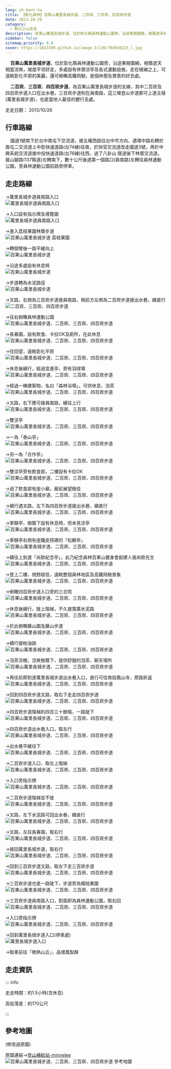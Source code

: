 ```yaml
---
lang: zh-Hant-tw
title: 【彰化員林】百果山萬里長城步道、二百崁、三百崁、四百崁步道
date: 2013-10-29
category: 
  - 彰化上山走走
description: 百果山萬里長城步道，位於彰化縣員林運動公園旁，沿途果樹圍繞，樹蔭遮天相當涼爽，坡度平坦好走，多處設有休憩涼亭及各式運動設施，走在稜線之上，可遠眺彰化平原的美麗，還可俯瞰高鐵飛馳，是個休憩及賞景的好去處。二百崁、三百崁、四百崁步道，為百果山萬里長城步道的支線，其中二百崁、四百崁及三百崁步道都可上達主稜(萬里長城步道)。
sidebar: false
sitemap.priority: 0.8
cover: https://1013399.github.io/image-3/136/703030223_l.jpg
---
```


    **百果山萬里長城步道**，位於彰化縣員林運動公園旁，沿途果樹圍繞，樹蔭遮天相當涼爽，坡度平坦好走，多處設有休憩涼亭及各式運動設施，走在稜線之上，可遠眺彰化平原的美麗，還可俯瞰高鐵飛馳，是個休憩及賞景的好去處。  

    **二百崁**、**三百崁**、**四百崁步道**，為百果山萬里長城步道的支線，其中二百崁及四百崁步道入口在出水巷，三百崁步道則在員南路，這三條登山步道都可上達主稜(萬里長城步道)，也是當地人最佳的健行去處。

<!-- more -->

走走日期： 2013/10/26

## 行車路線
    國道1號南下於台中南屯下交流道，接五權西路往台中市方向，遇環中路右轉於南屯二交流道上中彰快速道路(台74線)往南，於快官交流道改走國道3號，再於中興系統交流道接中投快速道路(台76線)往西，過了八卦山 隧道後下林厝交流道，接山腳路(137縣道)左轉南下，數十公尺後遇第一個路口(員南路)左轉往員林運動公園，至員林運動公園前路旁停車。

## 走走路線 
→萬里長城步道員南路入口  
![萬里長城步道員南路入口](https://1013399.github.io/image-3/136/702915129_l.jpg)

→入口設有指示牌及導覽圖  
![萬里長城步道員南路入口](https://1013399.github.io/image-3/136/702923590_l.jpg)

→進入荔枝果園林蔭步道  
![百果山萬里長城步道 荔枝果園](https://1013399.github.io/image-3/136/702932293_l.jpg)

→轉個彎後一路平緩向上  
![百果山萬里長城步道](https://1013399.github.io/image-3/136/702934828_l.jpg)

→沿途多處設有休息椅  
![百果山萬里長城步道](https://1013399.github.io/image-3/136/702937635_l.jpg)

→步道轉為水泥路徑  
![百果山萬里長城步道](https://1013399.github.io/image-3/136/702942137_l.jpg)

→叉路，右側為三百崁步道接員南路，稍前方左側為二百崁步道接出水巷，續直行  
![二百崁、三百崁、四百崁步道](https://1013399.github.io/image-3/136/702944888_l.jpg)

→往右俯瞰員林運動公園  
![百果山萬里長城步道、二百崁、三百崁、四百崁步道](https://1013399.github.io/image-3/136/702948719_l.jpg)

→長春園，設有飲食、卡拉OK及廁所，在此休息  
![百果山萬里長城步道、二百崁、三百崁、四百崁步道](https://1013399.github.io/image-3/136/702960194_l.jpg)

→往回望，遠眺彰化平原  
![百果山萬里長城步道、二百崁、三百崁、四百崁步道](https://1013399.github.io/image-3/136/702963473_l.jpg)

→休息後續行，經過宜進亭，旁有羽球場  
![百果山萬里長城步道、二百崁、三百崁、四百崁步道](https://1013399.github.io/image-3/136/702966280_l.jpg)

→經過一棟建築物，名曰「森林浴場」，可供休息、泡茶  
![百果山萬里長城步道、二百崁、三百崁、四百崁步道](https://1013399.github.io/image-3/136/702969287_l.jpg)

→叉路，右下應可接員南路，續往上行  
![百果山萬里長城步道、二百崁、三百崁、四百崁步道](https://1013399.github.io/image-3/136/702975749_l.jpg)

→雙涼亭  
![百果山萬里長城步道、二百崁、三百崁、四百崁步道](https://1013399.github.io/image-3/136/702983463_l.jpg)

→一為「泰山亭」  
![百果山萬里長城步道、二百崁、三百崁、四百崁步道](https://1013399.github.io/image-3/136/702987366_l.jpg)

→另一為「合作亭」  
![百果山萬里長城步道、二百崁、三百崁、四百崁步道](https://1013399.github.io/image-3/136/702997801_l.jpg)

→雙涼亭旁有飲食部，二樓設有卡拉OK  
![百果山萬里長城步道、二百崁、三百崁、四百崁步道](https://1013399.github.io/image-3/136/703005835_l.jpg)

→過了飲食部有座小廟，廟前展望極佳  
![百果山萬里長城步道、二百崁、三百崁、四百崁步道](https://1013399.github.io/image-3/136/703009763_l.jpg)

→續行遇叉路，左下為四百崁步道接出水巷，續直行  
![百果山萬里長城步道、二百崁、三百崁、四百崁步道](https://1013399.github.io/image-3/136/703011673_l.jpg)

→寧靜亭，樹蔭下設有休息椅，但未見涼亭  
![百果山萬里長城步道、二百崁、三百崁、四百崁步道](https://1013399.github.io/image-3/136/703016244_l.jpg)

→寧靜亭右側有座鐵皮搭建的「松鶴亭」  
![百果山萬里長城步道、二百崁、三百崁、四百崁步道](https://1013399.github.io/image-3/136/703022677_l.jpg)

→續往上到達「尚欽紀念亭」，此乃紀念員林百果山健身會創建人張尚欽先生  
![百果山萬里長城步道、二百崁、三百崁、四百崁步道](https://1013399.github.io/image-3/136/703025731_l.jpg)

→登上二樓，視野超佳，遠眺整個員林地區及高鐵飛馳景象  
![百果山萬里長城步道、二百崁、三百崁、四百崁步道](https://1013399.github.io/image-3/136/703030223_l.jpg)

→俯瞰四百崁步道入口旁的三合院  
![百果山萬里長城步道、二百崁、三百崁、四百崁步道](https://1013399.github.io/image-3/136/703032915_l.jpg)

→休息後續行，陡上階梯，不久接寬廣水泥路  
![百果山萬里長城步道、二百崁、三百崁、四百崁步道](https://1013399.github.io/image-3/136/703038646_l.jpg)

→於此俯瞰藤山園及藤山步道  
![百果山萬里長城步道、二百崁、三百崁、四百崁步道](https://1013399.github.io/image-3/136/703042788_l.jpg)

→續行接柏油路  
![百果山萬里長城步道、二百崁、三百崁、四百崁步道](https://1013399.github.io/image-3/136/703046104_l.jpg)

→泡茶涼棚，涼爽樹蔭下，提供舒服的泡茶、聊天場所  
![百果山萬里長城步道、二百崁、三百崁、四百崁步道](https://1013399.github.io/image-3/136/703050102_l.jpg)

→再往前即到達萬里長城步道出水巷入口，直行可往南投鳳山寺，原路折返  
![百果山萬里長城步道、二百崁、三百崁、四百崁步道](https://1013399.github.io/image-3/136/703054772_l.jpg)

→回到四百崁步道叉路，取右下走走四百崁步道  
![百果山萬里長城步道、二百崁、三百崁、四百崁步道](https://1013399.github.io/image-3/136/703062851_l.jpg)

→四百崁步道階梯約四百三十餘階，一路陡下  
![百果山萬里長城步道、二百崁、三百崁、四百崁步道](https://1013399.github.io/image-3/136/703069331_l.jpg)

→四百崁步道出水巷入口，取左行  
![百果山萬里長城步道、二百崁、三百崁、四百崁步道](https://1013399.github.io/image-3/136/703073293_l.jpg)

→出水巷平緩往下  
![百果山萬里長城步道、二百崁、三百崁、四百崁步道](https://1013399.github.io/image-3/136/703078006_l.jpg)

→二百崁步道入口，取左上階梯  
![百果山萬里長城步道、二百崁、三百崁、四百崁步道](https://1013399.github.io/image-3/136/703081743_l.jpg)

→入口旁指示牌  
![百果山萬里長城步道、二百崁、三百崁、四百崁步道](https://1013399.github.io/image-3/136/703086247_l.jpg)

→二百崁步道階梯並不陡  
![百果山萬里長城步道、二百崁、三百崁、四百崁步道](https://1013399.github.io/image-3/136/703093594_l.jpg)

→叉路，左下水泥路可回出水巷，續直行  
![百果山萬里長城步道、二百崁、三百崁、四百崁步道](https://1013399.github.io/image-3/136/703099382_l.jpg)

→叉路，左往長春園，取右行  
![百果山萬里長城步道、二百崁、三百崁、四百崁步道](https://1013399.github.io/image-3/136/703106960_l.jpg)

→接回萬里長城步道，取右行  
![百果山萬里長城步道、二百崁、三百崁、四百崁步道](https://1013399.github.io/image-3/136/703111964_l.jpg)

→回到三百崁步道叉路，取左下走三百崁步道  
![百果山萬里長城步道、二百崁、三百崁、四百崁步道](https://1013399.github.io/image-3/136/703114375_l.jpg)

→三百崁步道也是一路陡下，步道旁為楊桃果園  
![百果山萬里長城步道、二百崁、三百崁、四百崁步道](https://1013399.github.io/image-3/136/703119825_l.jpg)

→三百崁步道員南路入口，對面即為員林運動公園，取右回  
![百果山萬里長城步道、二百崁、三百崁、四百崁步道](https://1013399.github.io/image-3/136/703125515_l.jpg)

→入口旁指示牌  
![百果山萬里長城步道、二百崁、三百崁、四百崁步道](https://1013399.github.io/image-3/136/703130621_l.jpg)

→回到萬里長城步道入口(停車處)  
![萬里長城步道入口](https://1013399.github.io/image-3/136/703138147_l.jpg)

→取車前往「微熱山丘」，品嚐鳳梨酥

## 走走資訊

::: info

走走時間：約1.5小時(含休息)

高低落差：約170公尺

:::

## 參考地圖
(修改過原圖)  

原圖連結→[登山補給站-minnelee](http://www.keepon.com.tw/DiscussLoad.aspx?code=314B5CF9AEC3A19113F6CAA6F539A66299546E8C88F1009A)  
![百果山萬里長城步道、二百崁、三百崁、四百崁步道 參考地圖](https://1013399.github.io/image-3/136/703143784_l.jpg)